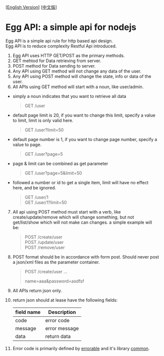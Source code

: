 [[English Version](https://github.com/calidion/egg/blob/master/README.md)]
[[中文版](https://github.com/calidion/egg/blob/master/README.zh-CN.md)]

# Egg API: a simple api for nodejs
Egg API is a simple api rule for http based api design.   
Egg API is to reduce complexity Restful Api introduced.

1. Egg API uses HTTP GET/POST as the primary methods.
2. GET mehtod for Data retrieving from server.
3. POST method for Data sending to server.
4. Any API using GET method will not change any data of the user.
5. Any API using POST method will change the state, info or data of the user.
6. All APIs using GET method will start with a noun, like user/admin.  
  * simply a noun indicates that you want to retrieve all data  
  
    > GET /user  
  * default page limit is 20, if you want to change this limit, specify a value to limit, limit is only valid here.  
  
    > GET /user?limit=50  
  * default page number is 1, if you want to change page number, specify a value to page.  
  
    > GET /user?page=5  
  * page & limit can be combined as get parameter 
  
    > GET /user?page=5&limit=50  
  * followed a number or id to get a single item, limit will have no effect here, and be ignored.  
  
    > GET /user/1  
    > GET /user/1?limit=50 

7. All api using POST method must start with a verb, like create/update/remove which will change something, but not get/list/show which will not make can changes.
    a simple example will be:
    > POST /create/user  
    > POST /update/user  
    > POST /remove/user  

8. POST format should be in accordance with form post. Should never post a json/xml files as the parameter container.
     > POST /create/user
     > ...
     > 
     > 
     > name=aaa&password=asdfsf
9. All APIs return json only.
10. return json should at lease have the following fields:

    | field name | Description |
    | --- | --- |
    | code | error code|
    | message | error message|
    | data | return data |

11. Error code is primarily defined by [errorable](https://github.com/calidion/errorable) and it's library [common](https://github.com/Errorable/common).

